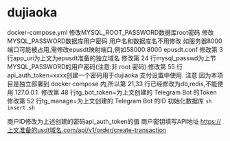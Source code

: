 # dujiaoka

docker-compose.yml
修改MYSQL_ROOT_PASSWORD数据库root密码
修改MYSQL_PASSWORD数据库用户密码
用户名和数据库名不用修改
如服务器8000端口可能被占用,需修改epusdt映射端口,例如58000:8000
epusdt.conf
修改第 3 行app_uri为上文为epusdt准备的独立域名
修改第 24 行mysql_passwd为上节MYSQL_PASSWORD的用户密码(注意:非 root 密码)
修改第 55 行api_auth_token=xxxx创建一个密码用于dujiaoka 支付设置中使用.
注意:因为本项目是独立部署到 docker compose 内,所以第 21,33 行已经修改为db,redis,不能使用 127.0.0.1.
修改第 48 行tg_bot_token=为上文创建的 Telegram Bot 的Token
修改第 52 行tg_manage=为上文创建的 Telegram Bot 的ID
初始化数据库 ```sh insert.sh```

商户ID修改为上述创建的密码api_auth_token的值
商户密钥填写API地址 https://上文准备的usdt域名.com/api/v1/order/create-transaction